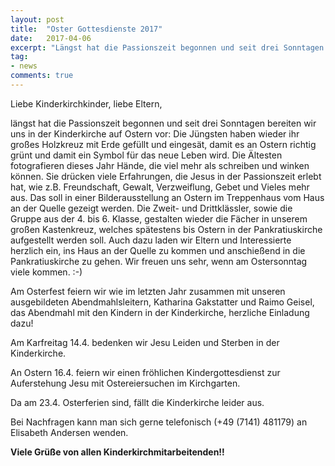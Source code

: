 ```yaml
---
layout: post
title:  "Oster Gottesdienste 2017"
date:   2017-04-06
excerpt: "Längst hat die Passionszeit begonnen und seit drei Sonntagen bereiten wir uns in der Kinderkirche auf Ostern vor."
tag:
- news
comments: true
---
```


Liebe Kinderkirchkinder, liebe Eltern, 

längst hat die Passionszeit begonnen und seit drei Sonntagen bereiten wir uns in der Kinderkirche auf Ostern vor:
Die Jüngsten haben wieder ihr großes Holzkreuz mit Erde gefüllt und eingesät, damit es an Ostern richtig grünt und damit ein Symbol für das neue Leben wird.
Die Ältesten fotografieren dieses Jahr Hände, die viel mehr als schreiben und winken können. Sie drücken viele Erfahrungen, die Jesus in der Passionszeit erlebt hat, wie z.B. Freundschaft, Gewalt, Verzweiflung, Gebet und Vieles mehr aus. Das soll in einer Bilderausstellung an Ostern im Treppenhaus vom Haus an der Quelle gezeigt werden.
Die Zweit- und Drittklässler, sowie die Gruppe aus der 4. bis 6. Klasse, gestalten wieder die Fächer in unserem großen Kastenkreuz, welches spätestens bis Ostern in der Pankratiuskirche aufgestellt werden soll. Auch dazu laden wir Eltern und Interessierte herzlich ein, ins Haus an der Quelle zu kommen und anschießend in die Pankratiuskirche zu gehen.
Wir freuen uns sehr, wenn am Ostersonntag viele kommen. :-)

Am Osterfest feiern wir wie im letzten Jahr zusammen mit unseren ausgebildeten Abendmahlsleitern, Katharina Gakstatter und Raimo Geisel, das Abendmahl mit den Kindern in der Kinderkirche, herzliche Einladung dazu!

Am Karfreitag 14.4. bedenken wir Jesu Leiden und Sterben in der Kinderkirche. 

An Ostern 16.4. feiern wir einen fröhlichen Kindergottesdienst zur Auferstehung Jesu mit Ostereiersuchen im Kirchgarten.


Da am 23.4. Osterferien sind, fällt die Kinderkirche leider aus.

Bei Nachfragen kann man sich gerne telefonisch (+49 (7141) 481179) an Elisabeth Andersen wenden.

**Viele Grüße von allen Kinderkirchmitarbeitenden!!**
